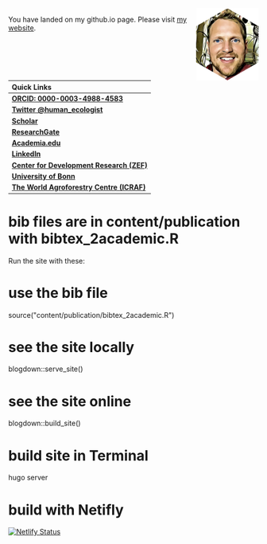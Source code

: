 
<img src="content/authors/admin/avatar.png" alt="Cory Whitney hex" align="right" width = "25%" height="25%"/>

You have landed on my github.io page. 
Please visit [my website](https://cory-whitney.com/).

| Quick Links                                                                                                                                               |
| :-------------------------------------------------------------------------------------------------------------------------------------------------------- |
| [**ORCID: 0000-0003-4988-4583**](https://orcid.org/0000-0003-4988-4583)                                                                                |
| [**Twitter @human_ecologist**](https://twitter.com/human_ecologist)                                                                                       |
| [**Scholar**](https://scholar.google.de/citations?user=YPIcAA4AAAAJ&hl=en) |
| [**ResearchGate**](https://www.researchgate.net/profile/Cory_Whitney)                                                                                   |
| [**Academia.edu**](https://bonn.academia.edu/CoryWhitney)                                          |
| [**LinkedIn**](https://www.linkedin.com/in/corywhitney/?originalSubdomain=de) |
| [**Center for Development Research (ZEF)**](https://www.zef.de/index.php?id=2232&tx_zefportal_staff[ref]=2252&tx_zefportal_staff[uid]=1799&no_cache=1) |
| [**University of Bonn**](https://www.gartenbauwissenschaft.uni-bonn.de/department/contact/cory-whitney/cory-whitney-en) |
| [**The World Agroforestry Centre (ICRAF)**](https://apps.worldagroforestry.org/staff/cory-whitney) | [Cory Whitney website](https://cory-whitney.com/) |

# bib files are in content/publication with bibtex_2academic.R

Run the site with these:

# use the bib file
source("content/publication/bibtex_2academic.R")

# see the site locally
blogdown::serve_site()

# see the site online
blogdown::build_site()

# build site in Terminal
hugo server 

# build with Netifly 

[![Netlify Status](https://api.netlify.com/api/v1/badges/235c4b03-c385-4045-917f-e631560f77a4/deploy-status)](https://app.netlify.com/sites/epic-elion-d852b3/deploys)
